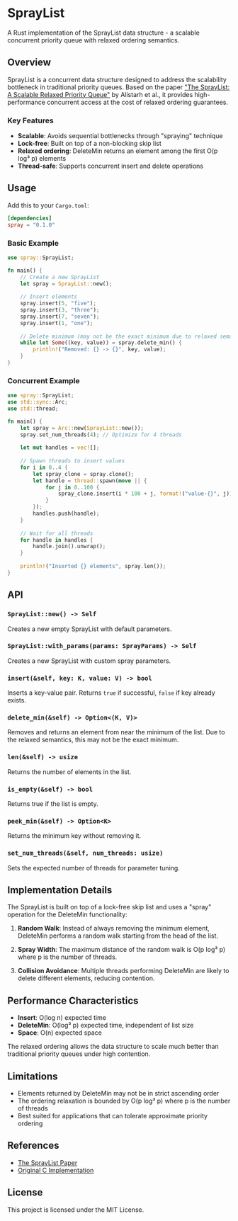 # SprayList

A Rust implementation of the SprayList data structure - a scalable concurrent priority queue with relaxed ordering semantics.

## Overview

SprayList is a concurrent data structure designed to address the scalability bottleneck in traditional priority queues. Based on the paper ["The SprayList: A Scalable Relaxed Priority Queue"](https://www.microsoft.com/en-us/research/wp-content/uploads/2016/02/SprayList_full.pdf) by Alistarh et al., it provides high-performance concurrent access at the cost of relaxed ordering guarantees.

### Key Features

- **Scalable**: Avoids sequential bottlenecks through "spraying" technique
- **Lock-free**: Built on top of a non-blocking skip list
- **Relaxed ordering**: DeleteMin returns an element among the first O(p log³ p) elements
- **Thread-safe**: Supports concurrent insert and delete operations

## Usage

Add this to your `Cargo.toml`:

```toml
[dependencies]
spray = "0.1.0"
```

### Basic Example

```rust
use spray::SprayList;

fn main() {
    // Create a new SprayList
    let spray = SprayList::new();
    
    // Insert elements
    spray.insert(5, "five");
    spray.insert(3, "three");
    spray.insert(7, "seven");
    spray.insert(1, "one");
    
    // Delete minimum (may not be the exact minimum due to relaxed semantics)
    while let Some((key, value)) = spray.delete_min() {
        println!("Removed: {} -> {}", key, value);
    }
}
```

### Concurrent Example

```rust
use spray::SprayList;
use std::sync::Arc;
use std::thread;

fn main() {
    let spray = Arc::new(SprayList::new());
    spray.set_num_threads(4); // Optimize for 4 threads
    
    let mut handles = vec![];
    
    // Spawn threads to insert values
    for i in 0..4 {
        let spray_clone = spray.clone();
        let handle = thread::spawn(move || {
            for j in 0..100 {
                spray_clone.insert(i * 100 + j, format!("value-{}", j));
            }
        });
        handles.push(handle);
    }
    
    // Wait for all threads
    for handle in handles {
        handle.join().unwrap();
    }
    
    println!("Inserted {} elements", spray.len());
}
```

## API

### `SprayList::new() -> Self`
Creates a new empty SprayList with default parameters.

### `SprayList::with_params(params: SprayParams) -> Self`
Creates a new SprayList with custom spray parameters.

### `insert(&self, key: K, value: V) -> bool`
Inserts a key-value pair. Returns `true` if successful, `false` if key already exists.

### `delete_min(&self) -> Option<(K, V)>`
Removes and returns an element from near the minimum of the list. Due to the relaxed semantics, this may not be the exact minimum.

### `len(&self) -> usize`
Returns the number of elements in the list.

### `is_empty(&self) -> bool`
Returns true if the list is empty.

### `peek_min(&self) -> Option<K>`
Returns the minimum key without removing it.

### `set_num_threads(&self, num_threads: usize)`
Sets the expected number of threads for parameter tuning.

## Implementation Details

The SprayList is built on top of a lock-free skip list and uses a "spray" operation for the DeleteMin functionality:

1. **Random Walk**: Instead of always removing the minimum element, DeleteMin performs a random walk starting from the head of the list.

2. **Spray Width**: The maximum distance of the random walk is O(p log³ p) where p is the number of threads.

3. **Collision Avoidance**: Multiple threads performing DeleteMin are likely to delete different elements, reducing contention.

## Performance Characteristics

- **Insert**: O(log n) expected time
- **DeleteMin**: O(log³ p) expected time, independent of list size
- **Space**: O(n) expected space

The relaxed ordering allows the data structure to scale much better than traditional priority queues under high contention.

## Limitations

- Elements returned by DeleteMin may not be in strict ascending order
- The ordering relaxation is bounded by O(p log³ p) where p is the number of threads
- Best suited for applications that can tolerate approximate priority ordering

## References

- [The SprayList Paper](https://www.microsoft.com/en-us/research/wp-content/uploads/2016/02/SprayList_full.pdf)
- [Original C Implementation](https://github.com/jkopinsky/SprayList)

## License

This project is licensed under the MIT License.